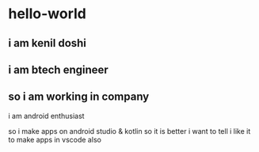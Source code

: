 # hello-world

i am kenil doshi
---
i am btech engineer
---
so i am working in company
------
i am android enthusiast

so i make apps on android studio & kotlin so it is better i want to tell i like it to make apps in vscode also
